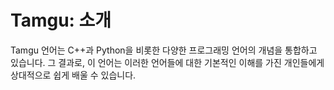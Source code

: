# Tamgu: 소개

Tamgu 언어는 C++과 Python을 비롯한 다양한 프로그래밍 언어의 개념을 통합하고 있습니다. 그 결과로, 이 언어는 이러한 언어들에 대한 기본적인 이해를 가진 개인들에게 상대적으로 쉽게 배울 수 있습니다.
